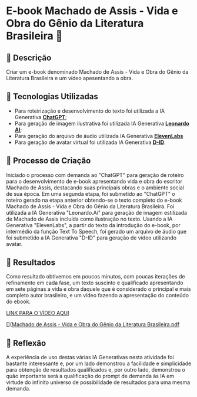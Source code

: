 # E-book Machado de Assis - Vida e Obra do Gênio da Literatura Brasileira 🌌

## 📒 Descrição
Criar um e-book denominado Machado de Assis - Vida e Obra do Gênio da Literatura Brasileira e um vídeo apesentando a obra.

## 🤖 Tecnologias Utilizadas
- Para roteirização e desenvolvimento do texto foi utilizada a IA Generativa **[ChatGPT](https://chat.openai.com)**;
- Para geração de imagem ilustrativa foi utilizada IA Generativa **[Leonardo AI](https://leonardo.ai)**;
- Para geração do arquivo de áudio utilizada IA Generativa **[ElevenLabs](https://elevenlabs.io/)**
- Para geração de avatar virtual foi utilizada IA Generativa **[D-ID](https://www.d-id.com/)**.

## 🧐 Processo de Criação
Iniciado o processo com demanda ao "ChatGPT" para geração de roteiro para o desenvolvimento de e-book apresentando vida e obra do escritor Machado de Assis, destacando suas principais obras e o ambiente social de sua época. 
Em uma segunda etapa, foi submetido ao "ChatGPT" o roteiro gerado na etapa anterior obtendo-se o texto completo do e-book Machado de Assis - Vida e Obra do Gênio da Literatura Brasileira.
Foi utilizada a IA Generativa "Leonardo.Ai" para geração de imagem estilizada de Machado de Assis incluída como ilustração no texto.
Usando a IA Generativa "ElevenLabs", a partir do texto da introdução do e-book, por intermédio da função Text To Speech, foi gerado um arquivo de áudio que foi submetido a IA Generativa "D-ID" para geração de vídeo utilizando avatar. 


## 🚀 Resultados
Como resultado obtivemos em poucos minutos, com poucas iterações de refinamento em cada fase, um texto suscinto e qualificado apresentando em sete páginas a vida e obra daquele que é considerado o principal e mais completo autor brasileiro, e um vídeo fazendo a apresentação do conteúdo do ebook. 

[LINK PARA O VÍDEO AQUI]()

[]([Machado de Assis - Vida e Obra do Gênio da Literatura Brasileira.pdf](https://github.com/user-attachments/files/17911324/Machado.de.Assis.-.Vida.e.Obra.do.Genio.da.Literatura.Brasileira.pdf)

## 💭 Reflexão
A experiência de uso destas várias IA Generativas nesta atividade foi bastante interessante e, por um lado demonstrou a facilidade e simplicidade para obtenção de resultados qualificados e, por outro lado, demonstrou o quão importante será a qualificação do prompt de demanda às IA em virtude do infinito universo de possibilidade de resultados para uma mesma demanda.
